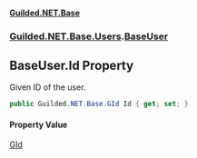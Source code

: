 
#### [Guilded.NET.Base](index 'index')
### [Guilded.NET.Base.Users](index#Guilded_NET_Base_Users 'Guilded.NET.Base.Users').[BaseUser](BaseUser 'Guilded.NET.Base.Users.BaseUser')
## BaseUser.Id Property
Given ID of the user.  
```csharp
public Guilded.NET.Base.GId Id { get; set; }
```

#### Property Value
[GId](GId 'Guilded.NET.Base.GId')
